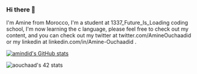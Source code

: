 ### Hi there 👋

I'm Amine from Morocco, I'm a student at 1337_Future_Is_Loading coding school, I'm now learning the c language, please feel free to check out my content, and you can check out my twitter at twitter.com/AmineOuchaadid or my linkedin at linkedin.com/in/Amine-Ouchaadid .

[![amindid's GitHub stats](https://github-readme-stats.vercel.app/api?username=amindid)](https://github.com/amindid/github-readme-stats)

<img src="https://camo.githubusercontent.com/2b49cd58bd028fe77c318b49064347f02c520432bc9df81897acde2a5499e6af/68747470733a2f2f62616467652e6d65646961706c75732e6d612f62696e6172792f656d6f68616d6564" alt="aouchaad's 42 stats" data-canonical-src="https://badge.mediaplus.ma/binary/aouchaad" style="max-width: 100%;">
